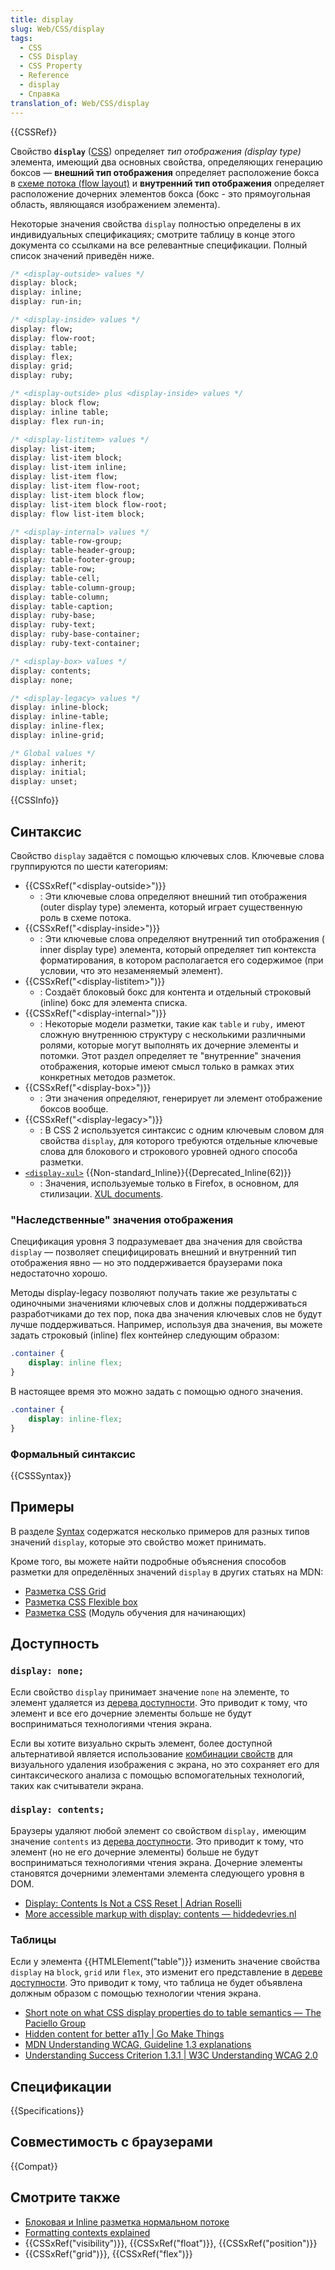 ```yaml
---
title: display
slug: Web/CSS/display
tags:
  - CSS
  - CSS Display
  - CSS Property
  - Reference
  - display
  - Справка
translation_of: Web/CSS/display
---
```


{{CSSRef}}

Свойство **`display`** ([CSS](/ru/docs/Web/CSS)) определяет _тип отображения (display type)_ элемента, имеющий два основных свойства, определяющих генерацию боксов — **внешний тип отображения** определяет расположение бокса в [схеме потока (flow layout)](/ru/docs/Web/CSS/CSS_Flow_Layout) и **внутренний тип отображения** определяет расположение дочерних элементов бокса (бокс - это прямоугольная область, являющаяся изображением элемента).

Некоторые значения свойства `display` полностью определены в их индивидуальных спецификациях; смотрите таблицу в конце этого документа со ссылками на все релевантные спецификации. Полный список значений приведён ниже.

```css
/* <display-outside> values */
display: block;
display: inline;
display: run-in;

/* <display-inside> values */
display: flow;
display: flow-root;
display: table;
display: flex;
display: grid;
display: ruby;

/* <display-outside> plus <display-inside> values */
display: block flow;
display: inline table;
display: flex run-in;

/* <display-listitem> values */
display: list-item;
display: list-item block;
display: list-item inline;
display: list-item flow;
display: list-item flow-root;
display: list-item block flow;
display: list-item block flow-root;
display: flow list-item block;

/* <display-internal> values */
display: table-row-group;
display: table-header-group;
display: table-footer-group;
display: table-row;
display: table-cell;
display: table-column-group;
display: table-column;
display: table-caption;
display: ruby-base;
display: ruby-text;
display: ruby-base-container;
display: ruby-text-container;

/* <display-box> values */
display: contents;
display: none;

/* <display-legacy> values */
display: inline-block;
display: inline-table;
display: inline-flex;
display: inline-grid;

/* Global values */
display: inherit;
display: initial;
display: unset;
```

{{CSSInfo}}

## Синтаксис

Свойство `display` задаётся с помощью ключевых слов. Ключевые слова группируются по шести категориям:

- {{CSSxRef("&lt;display-outside&gt;")}}
  - : Эти ключевые слова определяют внешний тип отображения (outer display type) элемента, который играет существенную роль в схеме потока.
- {{CSSxRef("&lt;display-inside&gt;")}}
  - : Эти ключевые слова определяют внутренний тип отображения ( inner display type) элемента, который определяет тип контекста форматирования, в котором располагается его содержимое (при условии, что это незаменяемый элемент).
- {{CSSxRef("&lt;display-listitem&gt;")}}
  - : Создаёт блоковый бокс для контента и отдельный строковый (inline) бокс для элемента списка.
- {{CSSxRef("&lt;display-internal&gt;")}}
  - : Некоторые модели разметки, такие как `table` и `ruby,` имеют сложную внутреннюю структуру с несколькими различными ролями, которые могут выполнять их дочерние элементы и потомки. Этот раздел определяет те "внутренние" значения отображения, которые имеют смысл только в рамках этих конкретных методов разметок.
- {{CSSxRef("&lt;display-box&gt;")}}
  - : Эти значения определяют, генерирует ли элемент отображение боксов вообще.
- {{CSSxRef("&lt;display-legacy&gt;")}}
  - : В CSS 2 используется синтаксис с одним ключевым словом для свойства `display`, для которого требуются отдельные ключевые слова для блокового и строкового уровней одного способа разметки.
- [`<display-xul>`](/ru/docs/Mozilla/Gecko/Chrome/CSS/display-xul) {{Non-standard_Inline}}{{Deprecated_Inline(62)}}
  - : Значения, используемые только в Firefox, в основном, для стилизации. [XUL documents](/ru/docs/Mozilla/Tech/XUL).

### "Наследственные" значения отображения

Спецификация уровня 3 подразумевает два значения для свойства `display` — позволяет специфицировать внешний и внутренний тип отображения явно — но это поддерживается браузерами пока недостаточно хорошо.

Методы display-legacy позволяют получать такие же результаты с одиночными значениями ключевых слов и должны поддерживаться разработчиками до тех пор, пока два значения ключевых слов не будут лучше поддерживаться. Например, используя два значения, вы можете задать строковый (inline) flex контейнер следующим образом:

```css
.container {
    display: inline flex;
}
```

В настоящее время это можно задать с помощью одного значения.

```css
.container {
    display: inline-flex;
}
```

### Формальный синтаксис

{{CSSSyntax}}

## Примеры

В разделе [Syntax](#syntax) содержатся несколько примеров для разных типов значений `display`, которые это свойство может принимать.

Кроме того, вы можете найти подробные объяснения способов разметки для определённых значений `display` в других статьях на MDN:

- [Разметка CSS Grid](/ru/docs/Web/CSS/CSS_Grid_Layout)
- [Разметка CSS Flexible box](/ru/docs/Web/CSS/CSS_Flexible_Box_Layout)
- [Разметка CSS](/ru/docs/Learn/CSS/CSS_layout) (Модуль обучения для начинающих)

## Доступность

### `display: none;`

Если свойство `display` принимает значение `none` на элементе, то элемент удаляется из [дерева доступности](/ru/docs/Learn/Доступность/What_is_accessibility). Это приводит к тому, что элемент и все его дочерние элементы больше не будут восприниматься технологиями чтения экрана.

Если вы хотите визуально скрыть элемент, более доступной альтернативой является использование [комбинации свойств](https://gomakethings.com/hidden-content-for-better-a11y/#hiding-the-link) для визуального удаления изображения с экрана, но это сохраняет его для синтаксического анализа с помощью вспомогательных технологий, таких как считыватели экрана.

### `display: contents;`

Браузеры удаляют любой элемент со свойством `display,` имеющим значение `contents` из [дерева доступности](/ru/docs/Learn/Доступность/What_is_accessibility). Это приводит к тому, что элемент (но не его дочерние элементы) больше не будут восприниматься технологиями чтения экрана. Дочерние элементы становятся дочерними элементами элемента следующего уровня в DOM.

- [Display: Contents Is Not a CSS Reset | Adrian Roselli](http://adrianroselli.com/2018/05/display-contents-is-not-a-css-reset.html)
- [More accessible markup with display: contents — hiddedevries.nl](https://hiddedevries.nl/en/blog/2018-04-21-more-accessible-markup-with-display-contents)

### Таблицы

Если у элемента {{HTMLElement("table")}} изменить значение свойства `display` на `block`, `grid` или `flex`, это изменит его представление в [дереве доступности](/ru/docs/Learn/Доступность/What_is_accessibility). Это приводит к тому, что таблица не будет объявлена должным образом с помощью технологии чтения экрана.

- [Short note on what CSS display properties do to table semantics — The Paciello Group](https://developer.paciellogroup.com/blog/2018/03/short-note-on-what-css-display-properties-do-to-table-semantics/)
- [Hidden content for better a11y | Go Make Things](https://gomakethings.com/hidden-content-for-better-a11y/)
- [MDN Understanding WCAG, Guideline 1.3 explanations](/ru/docs/Web/Accessibility/Understanding_WCAG/Perceivable#Guideline_1.3_%E2%80%94_Create_content_that_can_be_presented_in_different_ways)
- [Understanding Success Criterion 1.3.1 | W3C Understanding WCAG 2.0](https://www.w3.org/TR/UNDERSTANDING-WCAG20/content-structure-separation-programmatic.html)

## Спецификации

{{Specifications}}

## Совместимость с браузерами

{{Compat}}

## Смотрите также

- [Блоковая и Inline разметка нормальном потоке](/ru/docs/Web/CSS/CSS_Flow_Layout/Block_and_Inline_Layout_in_Normal_Flow)
- [Formatting contexts explained](/ru/docs/Web/CSS/CSS_Flow_Layout/Formatting_Contexts_Explained)
- {{CSSxRef("visibility")}}, {{CSSxRef("float")}}, {{CSSxRef("position")}}
- {{CSSxRef("grid")}}, {{CSSxRef("flex")}}
